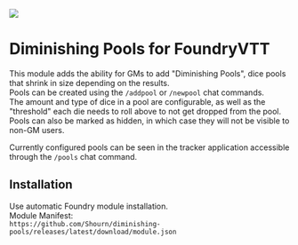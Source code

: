 ![](https://img.shields.io/badge/Foundry-v13-informational)

# Diminishing Pools for FoundryVTT

This module adds the ability for GMs to add "Diminishing Pools", dice pools that shrink in size depending on the results.  
Pools can be created using the `/addpool` or `/newpool` chat commands.  
The amount and type of dice in a pool are configurable, as well as the "threshold" each die needs to roll above to not get dropped from the pool.  
Pools can also be marked as hidden, in which case they will not be visible to non-GM users.

Currently configured pools can be seen in the tracker application accessible through the `/pools` chat command.

## Installation
Use automatic Foundry module installation.\
Module Manifest:\
`https://github.com/Shourn/diminishing-pools/releases/latest/download/module.json`
